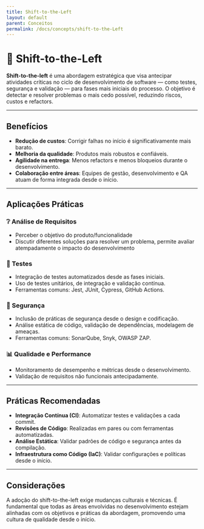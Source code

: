 ```yaml
---
title: Shift-to-the-Left
layout: default
parent: Conceitos
permalink: /docs/concepts/shift-to-the-Left
---
```


# 📘 Shift-to-the-Left

**Shift-to-the-left** é uma abordagem estratégica que visa antecipar atividades críticas no ciclo de desenvolvimento de software — como testes, segurança e validação — para fases mais iniciais do processo. O objetivo é detectar e resolver problemas o mais cedo possível, reduzindo riscos, custos e refactors.

---

## Benefícios

- **Redução de custos**: Corrigir falhas no início é significativamente mais barato.
- **Melhoria da qualidade**: Produtos mais robustos e confiáveis.
- **Agilidade na entrega**: Menos refactors e menos bloqueios durante o desenvolvimento.
- **Colaboração entre áreas**: Equipes de gestão, desenvolvimento e QA atuam de forma integrada desde o início.

---

## Aplicações Práticas

### ❔ Análise de Requisitos
- Perceber o objetivo do produto/funcionalidade
- Discutir diferentes soluções para resolver um problema, permite avaliar atempadamente o impacto do desenvolvimento

### 🧪 Testes 
- Integração de testes automatizados desde as fases iniciais.
- Uso de testes unitários, de integração e validação contínua.
- Ferramentas comuns: Jest, JUnit, Cypress, GitHub Actions.

### 🔐 Segurança 
- Inclusão de práticas de segurança desde o design e codificação.
- Análise estática de código, validação de dependências, modelagem de ameaças.
- Ferramentas comuns: SonarQube, Snyk, OWASP ZAP.

### 📊 Qualidade e Performance
- Monitoramento de desempenho e métricas desde o desenvolvimento.
- Validação de requisitos não funcionais antecipadamente.

---

## Práticas Recomendadas

- **Integração Contínua (CI)**: Automatizar testes e validações a cada commit.
- **Revisões de Código**: Realizadas em pares ou com ferramentas automatizadas.
- **Análise Estática**: Validar padrões de código e segurança antes da compilação.
- **Infraestrutura como Código (IaC)**: Validar configurações e políticas desde o início.

---

## Considerações

A adoção do shift-to-the-left exige mudanças culturais e técnicas. É fundamental que todas as áreas envolvidas no desenvolvimento estejam alinhadas com os objetivos e práticas da abordagem, promovendo uma cultura de qualidade desde o início.

